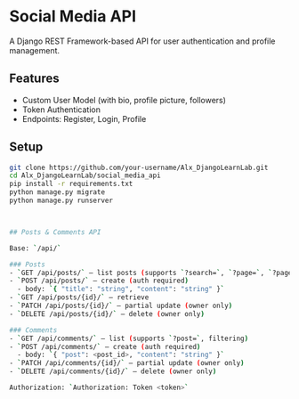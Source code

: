 # Social Media API

A Django REST Framework-based API for user authentication and profile management.

## Features
- Custom User Model (with bio, profile picture, followers)
- Token Authentication
- Endpoints: Register, Login, Profile

## Setup
```bash
git clone https://github.com/your-username/Alx_DjangoLearnLab.git
cd Alx_DjangoLearnLab/social_media_api
pip install -r requirements.txt
python manage.py migrate
python manage.py runserver



## Posts & Comments API

Base: `/api/`

### Posts
- `GET /api/posts/` — list posts (supports `?search=`, `?page=`, `?page_size=`, ordering)
- `POST /api/posts/` — create (auth required)
  - body: `{ "title": "string", "content": "string" }`
- `GET /api/posts/{id}/` — retrieve
- `PATCH /api/posts/{id}/` — partial update (owner only)
- `DELETE /api/posts/{id}/` — delete (owner only)

### Comments
- `GET /api/comments/` — list (supports `?post=`, filtering)
- `POST /api/comments/` — create (auth required)
  - body: `{ "post": <post_id>, "content": "string" }`
- `PATCH /api/comments/{id}/` — partial update (owner only)
- `DELETE /api/comments/{id}/` — delete (owner only)

Authorization: `Authorization: Token <token>`

